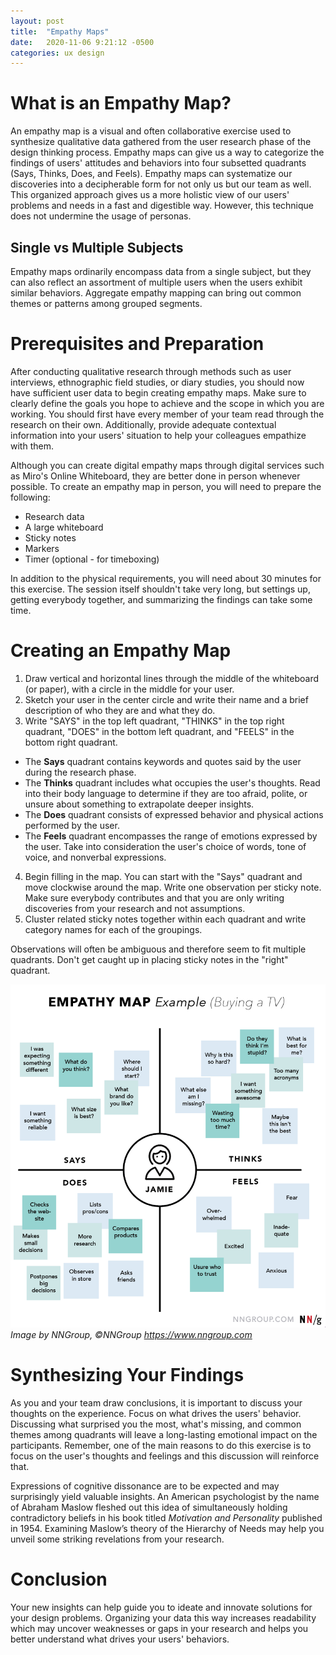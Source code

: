 ```yaml
---
layout: post
title:  "Empathy Maps"
date:   2020-11-06 9:21:12 -0500
categories: ux design
---
```


# What is an Empathy Map?
An empathy map is a visual and often collaborative exercise used to synthesize qualitative data gathered from the user research phase of the design thinking process. Empathy maps can give us a way to categorize the findings of users' attitudes and behaviors into four subsetted quadrants (Says, Thinks, Does, and Feels). Empathy maps can systematize our discoveries into a decipherable form for not only us but our team as well. This organized approach gives us a more holistic view of our users' problems and needs in a fast and digestible way. However, this technique does not undermine the usage of personas.

## Single vs Multiple Subjects
Empathy maps ordinarily encompass data from a single subject, but they can also reflect an assortment of multiple users when the users exhibit similar behaviors. Aggregate empathy mapping can bring out common themes or patterns among grouped segments.

# Prerequisites and Preparation
After conducting qualitative research through methods such as user interviews, ethnographic field studies, or diary studies, you should now have sufficient user data to begin creating empathy maps. Make sure to clearly define the goals you hope to achieve and the scope in which you are working. You should first have every member of your team read through the research on their own. Additionally, provide adequate contextual information into your users' situation to help your colleagues empathize with them.

Although you can create digital empathy maps through digital services such as Miro's Online Whiteboard, they are better done in person whenever possible. To create an empathy map in person, you will need to prepare the following:
- Research data
- A large whiteboard
- Sticky notes
- Markers
- Timer (optional - for timeboxing)

In addition to the physical requirements, you will need about 30 minutes for this exercise. The session itself shouldn't take very long, but settings up, getting everybody together, and summarizing the findings can take some time.

<!--

![Empathy Map](/assets/img/empathy-map.png)

*Image by NNGroup, ©NNGroup https://www.nngroup.com*

-->

# Creating an Empathy Map
1. Draw vertical and horizontal lines through the middle of the whiteboard (or paper), with a circle in the middle for your user.
2. Sketch your user in the center circle and write their name and a brief description of who they are and what they do.
3. Write "SAYS" in the top left quadrant, "THINKS" in the top right quadrant, "DOES" in the bottom left quadrant,  and "FEELS" in the bottom right quadrant.
- The **Says** quadrant contains keywords and quotes said by the user during the research phase.
- The **Thinks** quadrant includes what occupies the user's thoughts. Read into their body language to determine if they are too afraid, polite, or unsure about something to extrapolate deeper insights.
- The **Does** quadrant consists of expressed behavior and physical actions performed by the user.
- The **Feels** quadrant encompasses the range of emotions expressed by the user. Take into consideration the user's choice of words, tone of voice, and nonverbal expressions.
4. Begin filling in the map. You can start with the "Says" quadrant and move clockwise around the map. Write one observation per sticky note. Make sure everybody contributes and that you are only writing discoveries from your research and not assumptions.
5. Cluster related sticky notes together within each quadrant and write category names for each of the groupings.

Observations will often be ambiguous and therefore seem to fit multiple quadrants. Don't get caught up in placing sticky notes in the "right" quadrant.

![Completed Empathy Map](/assets/img/completed-empathy-map.png)
*Image by NNGroup, ©NNGroup https://www.nngroup.com*

# Synthesizing Your Findings
As you and your team draw conclusions, it is important to discuss your thoughts on the experience. Focus on what drives the users' behavior. Discussing what surprised you the most, what's missing, and common themes among quadrants will leave a long-lasting emotional impact on the participants. Remember, one of the main reasons to do this exercise is to focus on the user's thoughts and feelings and this discussion will reinforce that.

Expressions of cognitive dissonance are to be expected and may surprisingly yield valuable insights. An American psychologist by the name of Abraham Maslow fleshed out this idea of simultaneously holding contradictory beliefs in his book titled *Motivation and Personality* published in 1954. Examining Maslow’s theory of the Hierarchy of Needs may help you unveil some striking revelations from your research.

# Conclusion
Your new insights can help guide you to ideate and innovate solutions for your design problems. Organizing your data this way increases readability which may uncover weaknesses or gaps in your research and helps you better understand what drives your users' behaviors.

<!---
notes





### References
Empathy Map – Why and How to Use It
https://www.interaction-design.org/literature/article/empathy-map-why-and-how-to-use-it

Empathy Mapping: The First Step in Design Thinking
https://www.nngroup.com/articles/empathy-mapping/

10 Tips to Develop Better Empathy Maps
https://xd.adobe.com/ideas/process/user-research/10-tips-develop-better-empathy-maps/

Treehouse - Design thinking – the practice of considering a user’s experience throughout the process of creating and improving a product or service.

-->
